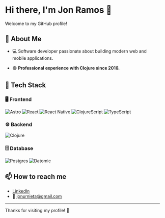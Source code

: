 # Hi there, I'm Jon Ramos 👋

Welcome to my GitHub profile!

## 🚀 About Me

- 💻 Software developer passionate about building modern web and mobile applications.

- 🟢 **Professional experience with Clojure since 2016.**

## 🧰 Tech Stack

### 🖥️ Frontend

![Astro](https://img.shields.io/badge/Astro-000?logo=astro&logoColor=fff)
![React](https://img.shields.io/badge/React-20232A?logo=react&logoColor=61DAFB)
![React Native](https://img.shields.io/badge/React_Native-20232A?logo=react&logoColor=61DAFB)
![ClojureScript](https://img.shields.io/badge/ClojureScript-5881D8?logo=clojure&logoColor=fff)
![TypeScript](https://img.shields.io/badge/TypeScript-007ACC?logo=typescript&logoColor=fff)

### ⚙️ Backend

![Clojure](https://img.shields.io/badge/Clojure-5881D8?logo=clojure&logoColor=fff)

### 🗄️ Database

![Postgres](https://img.shields.io/badge/Postgres-336791?logo=postgresql&logoColor=fff)
![Datomic](https://img.shields.io/badge/Datomic-0C2233?logo=data&logoColor=fff)


## 📫 How to reach me

- [LinkedIn](https://www.linkedin.com/in/jonramos/)
- 📧 jonurnieta@gmail.com

---

Thanks for visiting my profile! 🚀
